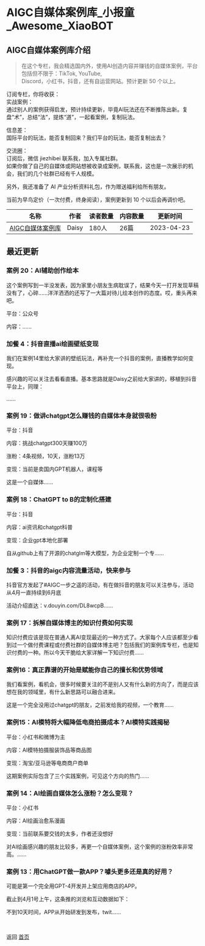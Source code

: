 # AIGC自媒体案例库_小报童_Awesome_XiaoBOT

## AIGC自媒体案例库介绍
> 在这个专栏，我会精选国内外，使用AI创造内容并赚钱的自媒体案例，平台包括但不限于：TikTok, YouTube,  
Discord，小红书，抖音，还有自运营网站。预计更新 50 个以上。    
    
订阅专栏，你将收获：    
实战案例：    
通过别人的案例获得启发，预计持续更新，毕竟AI玩法还在不断推陈出新。复盘“术”，总结“法”，提炼“道”，一起看案例，复制玩法。    
    
信息差：    
国际平台的玩法，能否复制回来？我们平台的玩法，能否复制出去？    
    
交流圈：    
订阅后，微信 jiezhibei 联系我，加入专属社群。    
如果你做了自己的自媒体或网站想被收录成案例，联系我，这也是一次展示的机会，我们的几个社群已经有千人规模。    
    
另外，我还准备了 AI 产业分析资料礼包，作为赠送福利给所有朋友。    
    
当前为早鸟定价（一次付费，终身阅读），案例更新到 10 个以后会再调价吧。  
  


|名称|作者|读者数量|内容数量|更新时间|
|---|---|---|---|---|
|[AIGC自媒体案例库](https://xiaobot.net/p/AIZHIBEI?refer=0b133df9-27dc-423b-8101-639049001c13)|Daisy|180人|26篇|2023-04-23|

## 最近更新
### 案例 20：AI辅助创作绘本

这个案例写到一半没发表，因为家里小朋友生病耽误了，结果今天一打开发现草稿没有了，心碎……洋洋洒洒的还写了一大篇对待儿绘本创作的态度。哎，重头再来吧。

平台：公众号

内容：......

### 加餐 4：抖音直播ai绘画壁纸变现

我们在案例14里给大家讲的壁纸玩法，再补充一个抖音的案例，直播教学如何变现。

感兴趣的可以关注去看看直播。基本思路就是Daisy之前给大家讲的，移植到抖音平台上，同理：

......

### 案例 19：做讲chatgpt怎么赚钱的自媒体本身就很吸粉

平台：抖音

内容：挑战chatgpt300天赚100万

涨粉：4条视频，10天，涨粉13万

变现：当前是卖国内GPT机器人，课程等

这是一个自媒体......

### 案例 18：ChatGPT to B的定制化搭建

平台：抖音

内容：ai资讯和chatgpt科普

变现：企业gpt本地化部署

自从github上有了开源的chatglm等大模型，为企业定制一个专......

### 加餐 3：抖音的aigc内容流量活动，快来参与

抖音官方发起了#AIGC一步之遥的活动，有在做抖音的朋友可以关注参与，活动从4月一直持续到6月底

活动介绍直达：v.douyin.com/DL8wcpB......

### 案例 17：拆解自媒体博主的知识付费如何实现

知识付费应该是现在普通人离AI变现最近的一种方式了。大家每个人应该都至少看到过一个做付费课程或付费社群的自媒体博主吧？包括我们的案例库专栏，也是知识付费的一种。所以今天干脆给大家详解一下知识付费......

### 案例16：真正靠谱的开始是赋能你自己的擅长和优势领域

我们看案例，看机会，很多时候要关注的不是别人又有什么新的方向了，而是应该想在我的领域里，有什么新思路可以融合进来。

这是一个完全没用过chatgpt的朋友，之前发给我的视频，一个教育......

### 案例15：AI模特将大幅降低电商拍摄成本？AI模特实践揭秘

平台：小红书和微博为主

内容：AI模特拍摄服装饰品等商品图

变现：淘宝/亚马逊等电商商户商单

这期案例实际包含了三个实践案例，可见这个方向的热门......

### 案例 14：AI绘画自媒体怎么涨粉？怎么变现？

平台：小红书

内容：AI绘画治愈系漫画

变现：当前联系要交钱的太多，作者还没想好

对AI绘画感兴趣的朋友比较多，再更一个自媒体案例，这个案例的涨粉效率非常高。......

### 案例 13：用ChatGPT做一款APP？噱头更多还是真的好用？

可能是第一个完全用GPT-4开发并上架应用商店的APP。

截止到4月1号上午，这条推的浏览和互动数据如下：

不到10天时间，APP从开始研发到发布，twit......


<a href="https://github.com/Reno9527/awesome-xiaobot" style="color: white; text-decoration: none;">awesome-xiaobot</a>

返回 [首页](../README.md)
